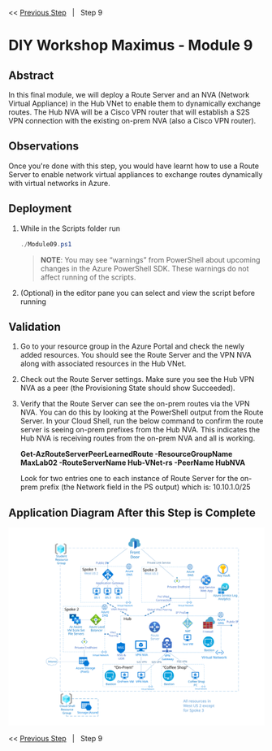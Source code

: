 << [Previous Step][Prev]&nbsp;&nbsp;&nbsp;|&nbsp;&nbsp;&nbsp;Step 9

# DIY Workshop Maximus - Module 9

## Abstract
In this final module, we will deploy a Route Server and an NVA (Network Virtual Appliance) in the Hub VNet to enable them to dynamically exchange routes. The Hub NVA will be a Cisco VPN router that will establish a S2S VPN connection with the existing on-prem NVA (also a Cisco VPN router). 

## Observations
Once you're done with this step, you would have learnt how to use a Route Server to enable network virtual appliances to exchange routes dynamically with virtual networks in Azure. 

## Deployment
1. While in the Scripts folder run
   ```powershell
   ./Module09.ps1
   ```
   > **NOTE**: You may see “warnings” from PowerShell about upcoming changes in the Azure PowerShell SDK. These warnings do not affect running of the scripts.

2. (Optional) in the editor pane you can select and view the script before running

## Validation
1. Go to your resource group in the Azure Portal and check the newly added resources. You should see the Route Server and the VPN NVA along with associated resources in the Hub VNet.
2. Check out the Route Server settings. Make sure you see the Hub VPN NVA as a peer (the Provisioning State should show Succeeded).
3. Verify that the Route Server can see the on-prem routes via the VPN NVA. You can do this by looking at the PowerShell output from the Route Server. In your Cloud Shell, run the below command to confirm the route server is seeing on-prem prefixes from the Hub NVA. This indicates the Hub NVA is receiving routes from the on-prem NVA and all is working. 
  
    **Get-AzRouteServerPeerLearnedRoute -ResourceGroupName MaxLab02 -RouteServerName Hub-VNet-rs -PeerName HubNVA**
  
   Look for two entries one to each instance of Route Server for the on-prem prefix (the Network field in the PS output) which is: 10.10.1.0/25





## Application Diagram After this Step is Complete
[![1]][1]

<< [Previous Step][Prev]&nbsp;&nbsp;&nbsp;|&nbsp;&nbsp;&nbsp;Step 9 

<!--Link References-->
[Prev]: ./Module08.md


<!--Image References-->
[1]: ./Media/Step9.svg "As built diagram for step 9" 